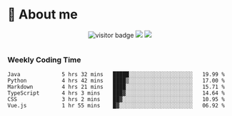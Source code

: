 <!-- ![](https://youpai.roccoshi.top/img/20200804214216.png) -->

# 🧐 About me
 
<p align="center">
<img src="https://visitor-badge.laobi.icu/badge?page_id=Lincest.Lincest&title=hits" alt="visitor badge"/>
<a href="mailto:imroccoshi@gmail.com"><img src="https://img.shields.io/badge/gmail-imroccoshi%40gmail.com-red"></a>
<a href="https://blog.roccoshi.top"><img src="https://img.shields.io/badge/blog-roccoshi-green"></a>
</p>

<div align="center">
  <img src="https://github-readme-stats.vercel.app/api?username=Lincest&show_icons=true&count_private=true&show_owner=true" alt="">
   <!-- <img src="https://github-readme-stats.vercel.app/api/wakatime?username=Moreality&v=2" alt=""/> -->
</div>

### Weekly Coding Time

<!--START_SECTION:waka-->

```text
Java             5 hrs 32 mins   █████░░░░░░░░░░░░░░░░░░░░   19.99 %
Python           4 hrs 42 mins   ████▒░░░░░░░░░░░░░░░░░░░░   17.00 %
Markdown         4 hrs 21 mins   ████░░░░░░░░░░░░░░░░░░░░░   15.71 %
TypeScript       4 hrs 3 mins    ███▓░░░░░░░░░░░░░░░░░░░░░   14.64 %
CSS              3 hrs 2 mins    ██▓░░░░░░░░░░░░░░░░░░░░░░   10.95 %
Vue.js           1 hr 55 mins    █▓░░░░░░░░░░░░░░░░░░░░░░░   06.92 %
```

<!--END_SECTION:waka-->



